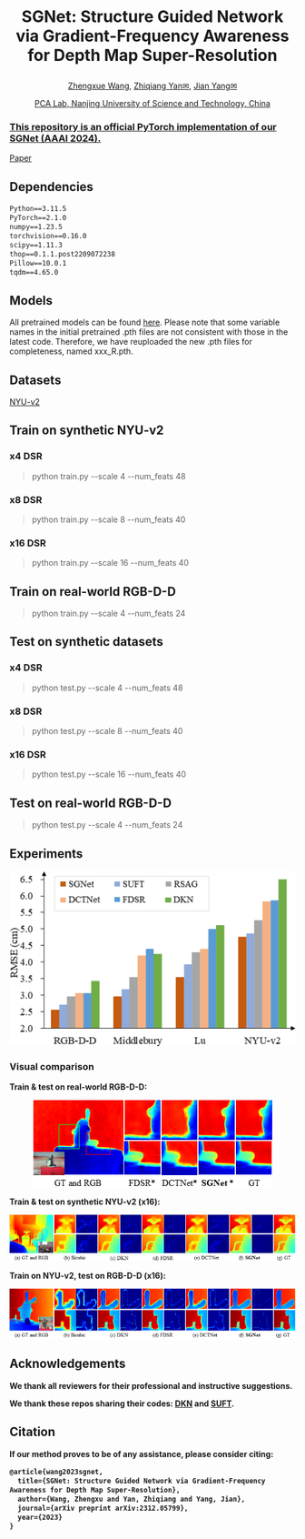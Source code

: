 # <p align="center">SGNet: Structure Guided Network via Gradient-Frequency Awareness for Depth Map Super-Resolution</p>
<p align="center"><a href="https://scholar.google.com/citations?user=VogTuQkAAAAJ&hl=zh-CN">Zhengxue Wang</a>, <a href="https://scholar.google.com/citations?user=hnrkzIEAAAAJ&hl=zh-CN&oi=sra">Zhiqiang Yan✉</a>, <a href="https://scholar.google.com/citations?user=6CIDtZQAAAAJ&hl=zh-CN">Jian Yang✉</p>
<p align="center">PCA Lab, Nanjing University of Science and Technology, China</p>

### This repository is an official PyTorch implementation of our SGNet (AAAI 2024).

<a href="https://arxiv.org/pdf/2312.05799.pdf">Paper</a>

## Dependencies
```
Python==3.11.5
PyTorch==2.1.0
numpy==1.23.5 
torchvision==0.16.0
scipy==1.11.3
thop==0.1.1.post2209072238
Pillow==10.0.1
tqdm==4.65.0
```

## Models
All pretrained models can be found <a href="https://drive.google.com/drive/folders/17mCRfsNj0f_BNY3viHcR6M1camCVoAb8?usp=sharing">here</a>.
Please note that some variable names in the initial pretrained .pth files are not consistent with those in the latest code. Therefore, we have reuploaded the new .pth files for completeness, named xxx_R.pth.

## Datasets
<a href="https://drive.google.com/drive/folders/17mCRfsNj0f_BNY3viHcR6M1camCVoAb8?usp=sharing">NYU-v2</a>

## Train on synthetic NYU-v2
### x4 DSR
> python train.py --scale 4 --num_feats 48
### x8 DSR
> python train.py --scale 8 --num_feats 40
### x16 DSR
> python train.py --scale 16 --num_feats 40
## Train on real-world RGB-D-D
> python train.py --scale 4 --num_feats 24

## Test on synthetic datasets
### x4 DSR
> python test.py --scale 4 --num_feats 48
### x8 DSR
> python test.py --scale 8 --num_feats 40
### x16 DSR
> python test.py --scale 16 --num_feats 40
## Test on real-world RGB-D-D
> python test.py --scale 4 --num_feats 24


## Experiments

<p align="center">
<img src="figs/histogram.png"/>
</p>

### Visual comparison

<b>Train & test on real-world RGB-D-D: <b/>
<p align="center">
<img src="figs/Patch_RGBDD_Real.png"/>
</p>
<b>Train & test on synthetic NYU-v2 (x16): <b/>
<p align="center">
<img src="figs/Patch_NYU_X16.png"/>
</p>
<b>Train on NYU-v2, test on RGB-D-D (x16): <b/>
<p align="center">
<img src="figs/Patch_RGBDD_X16.png"/>
</p>



## Acknowledgements
We thank all reviewers for their professional and instructive suggestions.

We thank these repos sharing their codes: [DKN](https://github.com/cvlab-yonsei/dkn) and [SUFT](https://github.com/ShiWuxuan/SUFT).


## Citation

If our method proves to be of any assistance, please consider citing:
```
@article{wang2023sgnet,
  title={SGNet: Structure Guided Network via Gradient-Frequency Awareness for Depth Map Super-Resolution},
  author={Wang, Zhengxu and Yan, Zhiqiang and Yang, Jian},
  journal={arXiv preprint arXiv:2312.05799},
  year={2023}
}
```
